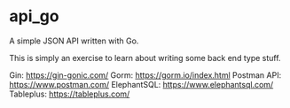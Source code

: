 # api_go

A simple JSON API written with Go.

This is simply an exercise to learn about writing some back end type stuff. 

Gin: https://gin-gonic.com/
Gorm: https://gorm.io/index.html
Postman API: https://www.postman.com/
ElephantSQL: https://www.elephantsql.com/
Tableplus: https://tableplus.com/
